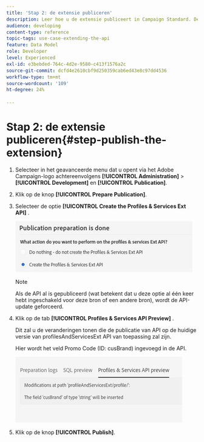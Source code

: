 ```yaml
---
title: 'Stap 2: de extensie publiceren'
description: Leer hoe u de extensie publiceert in Campaign Standard. Deel 2 van een reeks.
audience: developing
content-type: reference
topic-tags: use-case-extending-the-api
feature: Data Model
role: Developer
level: Experienced
exl-id: e3bebded-764c-4d2e-9580-c413f1576a2c
source-git-commit: dcfd4e2610cbf9d250359cab6ed43e8c97dd4536
workflow-type: tm+mt
source-wordcount: '109'
ht-degree: 24%

---
```


# Stap 2: de extensie publiceren{#step-publish-the-extension}

1. Selecteer in het geavanceerde menu dat u opent via het Adobe Campaign-logo achtereenvolgens **[!UICONTROL Administration]** > **[!UICONTROL Development]** en **[!UICONTROL Publication]**.
1. Klik op de knop **[!UICONTROL Prepare Publication]**.
1. Selecteer de optie **[!UICONTROL Create the Profiles & Services Ext API]** .

   ![](assets/create-profile-and-services-api.png)

   >[!NOTE]
   >
   >Als de API al is gepubliceerd (wat betekent dat u deze optie al één keer hebt ingeschakeld voor deze bron of een andere bron), wordt de API-update geforceerd.

1. Klik op de tab **[!UICONTROL Profiles & Services API Preview]** .

   Dit zal u de veranderingen tonen die de publicatie van API op de huidige versie van profilesAndServicesExt API van toepassing zal zijn.

   Hier wordt het veld Promo Code (ID: cusBrand) ingevoegd in de API.

   ![](assets/extendpandsapi_diff.png)

1. Klik op de knop **[!UICONTROL Publish]**.
